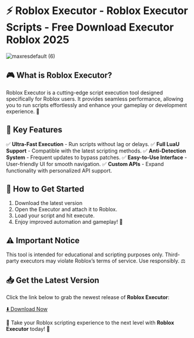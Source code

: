 # ⚡ Roblox Executor - Roblox Executor Scripts - Free Download Executor Roblox 2025

![maxresdefault (6)](https://github.com/user-attachments/assets/90e6da49-5115-4849-96b8-6a27120d25ee)


## 🎮 What is Roblox Executor?

Roblox Executor is a cutting-edge script execution tool designed specifically for Roblox users. It provides seamless performance, allowing you to run scripts effortlessly and enhance your gameplay or development experience. 🚀

## 🌟 Key Features

✅ **Ultra-Fast Execution** - Run scripts without lag or delays.
✅ **Full LuaU Support** - Compatible with the latest scripting methods.
✅ **Anti-Detection System** - Frequent updates to bypass patches.
✅ **Easy-to-Use Interface** - User-friendly UI for smooth navigation.
✅ **Custom APIs** - Expand functionality with personalized API support.

## 📌 How to Get Started

1. Download the latest version
2. Open the Executor and attach it to Roblox.
3. Load your script and hit execute.
4. Enjoy improved automation and gameplay! 🎉

## ⚠️ Important Notice

This tool is intended for educational and scripting purposes only. Third-party executors may violate Roblox’s terms of service. Use responsibly. ⚖️

## 📥 Get the Latest Version

Click the link below to grab the newest release of **Roblox Executor**:

[⬇️ Download Now]()

🎯 Take your Roblox scripting experience to the next level with **Roblox Executor** today! 🚀
